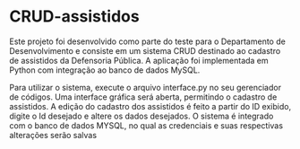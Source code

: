 # CRUD-assistidos
Este projeto foi desenvolvido como parte do teste para o Departamento de Desenvolvimento e consiste em um sistema CRUD destinado ao cadastro de assistidos da Defensoria Pública. A aplicação foi implementada em Python com integração ao banco de dados MySQL.


Para utilizar o sistema, execute o arquivo interface.py no seu gerenciador de códigos. Uma interface gráfica será aberta, permitindo o cadastro de assistidos. A edição do cadastro dos assistidos é feito a partir do ID exibido, digite o Id desejado e altere os dados desejados. O sistema é integrado com o banco de dados MYSQL, no qual as credenciais e suas respectivas alterações serão salvas


